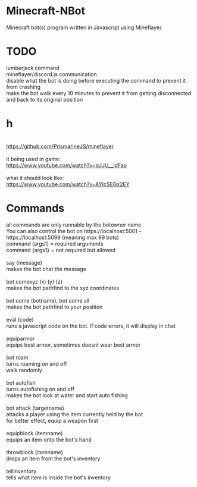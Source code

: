 # Minecraft-NBot
Minecraft bot(s) program written in Javascript using Mineflayer.

# TODO 

lumberjack command
\
mineflayer/discord.js communication
\
disable what the bot is doing before executing the command to prevent it from crashing
\
make the bot walk every 10 minutes to prevent it from getting disconnected and back to its original position

# h
\
https://github.com/PrismarineJS/mineflayer
\
\
it being used in game:\
https://www.youtube.com/watch?v=qJJU__idFao
\
\
what it should look like:\
https://www.youtube.com/watch?v=AYIcSEGx2EY

# Commands
all commands are only runnable by the botowner name\
You can also control the bot on https://localhost:5001 - https://localhost:5099 (meaning max 99 bots)\
command (args1) = required arguments\
command {args1} = not required but allowed\
\
say (message)\
    makes the bot chat the message\
\
bot comexyz (x) (y) (z)\
    makes the bot pathfind to the xyz coordinates\
\
bot come (botname), bot come all\
    makes the bot pathfind to your position\
\
eval (code)\
    runs a javascript code on the bot. if code errors, it will display in chat\
\
equiparmor\
    equips best armor. sometimes doesnt wear best armor\
\
bot roam\
    turns roaming on and off\
    walk randomly\
\
bot autofish\
    turns autofishing on and off\
    makes the bot look at water and start auto fishing\
\
bot attack (targetname)\
    attacks a player using the item currently held by the bot\
    for better effect, equip a weapon first\
\
equipblock (itemname)\
    equips an item onto the bot's hand\
\
throwblock (itemname)\
    drops an item from the bot's inventory\
\
tellinventory\
    tells what item is inside the bot's inventory

